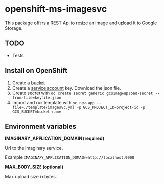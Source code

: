 # openshift-ms-imagesvc
This package offers a REST Api to resize an image and upload it to Google Storage.

## TODO
* Tests

## Install on OpenShift
1. Create a [bucket](https://console.cloud.google.com/storage)
2. Create a [service account](https://console.cloud.google.com/apis/credentials) key. Download the json file.
3. Create secret with ```oc create secret generic gcsimageupload-secret --from-file=keyfile.json```
4. Import and run template with ```oc new-app --file=./template/imagesvc.yml -p GCS_PROJECT_ID=project-id -p GCS_BUCKET=bucket-name```

## Environment variables
**IMAGINARY_APPLICATION_DOMAIN (required)**

Url to the Imaginary service.

Example ```IMAGINARY_APPLICATION_DOMAIN=http://localhost:9000```

**MAX_BODY_SIZE (optional)**

Max upload size in bytes.
